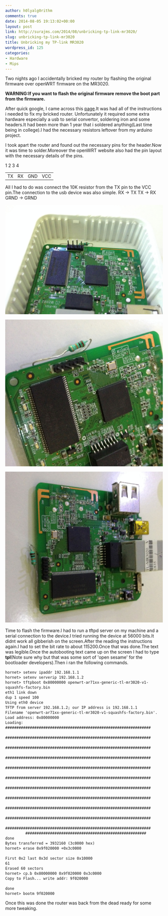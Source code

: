 ```yaml
---
author: h0lyalg0rithm
comments: true
date: 2014-08-05 19:13:02+00:00
layout: post
link: http://surajms.com/2014/08/unbricking-tp-link-mr3020/
slug: unbricking-tp-link-mr3020
title: Unbricking my TP-link MR3020
wordpress_id: 125
categories:
- Hardware
- Mips
---
```


Two nights ago I accidentally bricked my router by flashing the original firmware over openWRT firmware on the MR3020.


**WARNING:If you want to flash the original firmware remove the boot part from the firmware.**


After quick google, I came across this [page](http://wiki.openwrt.org/toh/tp-link/tl-mr3020).It was had all of the instructions i needed to fix my bricked router. Unfortunately it required some extra hardware especially a usb to serial convertor, soldering iron and some headers.It had been more than 1 year that i soldered anything(Last time being in college).I had the necessary resistors leftover from my arduino project.

I took apart the router and found out the necessary pins for the header.Now it was time to solder.Moreover the openWRT website also had the pin layout with the necessary details of the pins.




<table class="inline" >
<tbody >
<tr class="row0" >
1
2
3
4
</tr>
<tr class="row1" >

<td colspan="1" rowspan="1" class="col0" >TX
</td>

<td colspan="1" rowspan="1" class="col1" >RX
</td>

<td colspan="1" rowspan="1" class="col2" >GND
</td>

<td colspan="1" rowspan="1" class="col3" >VCC
</td>
</tr>
</tbody>
</table>


All I had to do was connect the 10K resistor from the TX pin to the VCC pin.The connection to the usb device was also simple.
RX -> TX
TX -> RX
GRND -> GRND

[![MR3020](/wp-contents/uploads/2014/08/mr3020.jpg)](/wp-contents/uploads/2014/08/mr3020.jpg)

[![IMG_0778](/wp-contents/uploads/2014/08/IMG_0778.jpg)](/wp-contents/uploads/2014/08/IMG_0778.jpg)

[![IMG_0779](/wp-contents/uploads/2014/08/IMG_0779-1024x975.jpg)](/wp-contents/uploads/2014/08/IMG_0779.jpg)

Time to flash the firmware.I had to run a tftpd server on my machine and a serial connection to the device.I tried running the device at 56000 bits.It didnt work all gibberish on the screen.After the reading the instructions again.I had to set the bit rate to about 115200.Once that was done.The text was legible.Once the autobooting text came up on the screen I had to type **tpl**(Note sure why but that was some sort of 'open sesame' for the bootloader developers).Then i ran the following commands.

    
    hornet> setenv ipaddr 192.168.1.1
    hornet> setenv serverip 192.168.1.2
    hornet> tftpboot 0x80000000 openwrt-ar71xx-generic-tl-mr3020-v1-squashfs-factory.bin
    eth1 link down
    dup 1 speed 100
    Using eth0 device
    TFTP from server 192.168.1.2; our IP address is 192.168.1.1
    Filename 'openwrt-ar71xx-generic-tl-mr3020-v1-squashfs-factory.bin'.
    Load address: 0x80000000
    Loading: #################################################################
             #################################################################
             #################################################################
             #################################################################
             #################################################################
             #################################################################
             #################################################################
             #################################################################
             #################################################################
             #################################################################
             #################################################################
             ######################################################
    done
    Bytes transferred = 3932160 (3c0000 hex)
    hornet> erase 0x9f020000 +0x3c0000
    
    First 0x2 last 0x3d sector size 0x10000                                                                                                        61
    Erased 60 sectors
    hornet> cp.b 0x80000000 0x9f020000 0x3c0000
    Copy to Flash... write addr: 9f020000
    
    done
    hornet> bootm 9f020000




Once this was done the router was back from the dead ready for some more tweaking.
